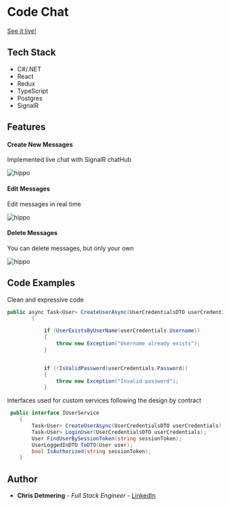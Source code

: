 # Code Chat

[See it live!](https://code-chat.azurewebsites.net/)


## Tech Stack

* C#/.NET
* React 
* Redux
* TypeScript 
* Postgres
* SignalR


  
## Features

#### Create New Messages

Implemented live chat with SignalR chatHub 

![hippo](https://media.giphy.com/media/XOW0VwnwkmmCfwh55J/giphy.gif)

#### Edit Messages
Edit messages in real time 

![hippo](https://media.giphy.com/media/Qy2xgc1DYKRSjXI8wy/giphy.gif)


#### Delete Messages
You can delete messages, but only your own 

![hippo](https://media.giphy.com/media/qnSbLI79r9dvt5EYZe/giphy.gif)
  
  
## Code Examples

Clean and expressive code 


```c#
public async Task<User> CreateUserAsync(UserCredentialsDTO userCredentials)
        {

            if (UserExistsByUserName(userCredentials.Username))
            {
                throw new Exception("Username already exists");
            }


            if (!IsValidPassword(userCredentials.Password))
            {
                throw new Exception("Invalid password");
            }

```

Interfaces used for custom services following the design by contract 
```c#
 public interface IUserService
    {
        Task<User> CreateUserAsync(UserCredentialsDTO userCredentials);
        Task<User> LoginUser(UserCredentialsDTO userCredentials);
        User FindUserBySessionToken(string sessionToken);
        UserLoggedInDTO ToDTO(User user);
        bool IsAuthorized(string sessionToken);
    }

```


## Author

* **Chris Detmering** - *Full Stack Engineer* -  [LinkedIn](https://www.linkedin.com/in/chris-detmering-1b8b9851/)
